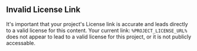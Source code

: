 ## Invalid License Link

It's important that your project's License link is accurate and leads directly to a valid license for this content.
Your current link: `%PROJECT_LICENSE_URL%` does not appear to lead to a valid license for this project, or it is not publicly accessable.
